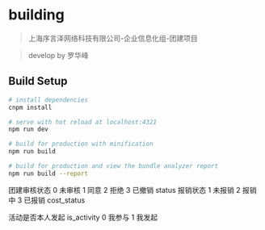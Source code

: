 # building

> 上海序言泽网络科技有限公司-企业信息化组-团建项目

> develop by 罗华峰

## Build Setup

```bash
# install dependencies
cnpm install

# serve with hot reload at localhost:4321
npm run dev

# build for production with minification
npm run build

# build for production and view the bundle analyzer report
npm run build --report
```

<!--  -->

团建审核状态 0 未审核 1 同意 2 拒绝 3 已撤销 status
报销状态 1 未报销 2 报销中 3 已报销 cost_status

活动是否本人发起 is_activity 0 我参与 1 我发起
